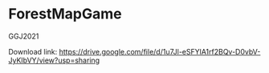 # ForestMapGame
GGJ2021

Download link:
https://drive.google.com/file/d/1u7Jl-eSFYlA1rf2BQv-D0vbV-JyKIbVY/view?usp=sharing
